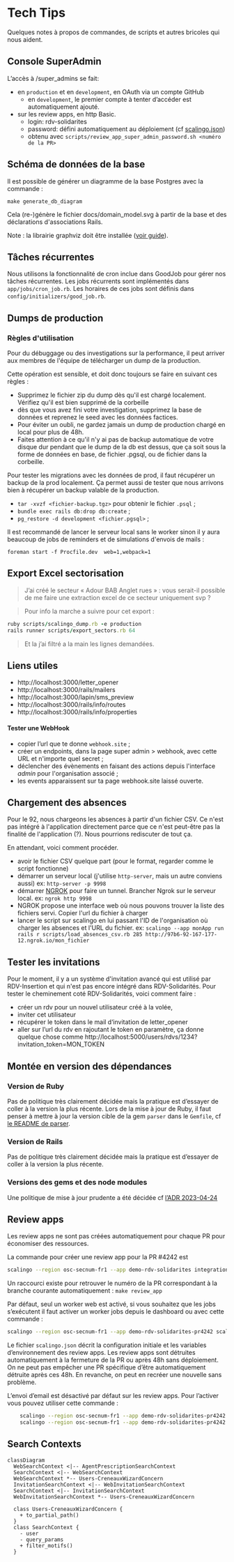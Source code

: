# Tech Tips

Quelques notes à propos de commandes, de scripts et autres bricoles qui nous aident.

## Console SuperAdmin

L’accès à /super_admins se fait:
* en `production` et en `development`, en OAuth via un compte GitHub
    * en `development`, le premier compte à tenter d’accéder est automatiquement ajouté.
* sur les review apps, en http Basic.
    * login: rdv-solidarites
    * password: défini automatiquement au déploiement (cf [scalingo.json](scalingo.json))
    * obtenu avec `scripts/review_app_super_admin_password.sh <numéro de la PR>`

## Schéma de données de la base

Il est possible de générer un diagramme de la base Postgres avec la commande :

```shell
make generate_db_diagram
```

Cela (re-)génère le fichier docs/domain_model.svg à partir de la base et des déclarations d'associations Rails.

Note : la librairie graphviz doit être installée ([voir guide](https://voormedia.github.io/rails-erd/install.html)).

## Tâches récurrentes

Nous utilisons la fonctionnalité de cron inclue dans GoodJob pour gérer nos tâches récurrentes.
Les jobs récurrents sont implémentés dans `app/jobs/cron_job.rb`.
Les horaires de ces jobs sont définis dans `config/initializers/good_job.rb`.

## Dumps de production

### Règles d'utilisation

Pour du débuggage ou des investigations sur la performance, il peut arriver aux membres de l'équipe de télécharger un dump de la production.

Cette opération est sensible, et doit donc toujours se faire en suivant ces règles :
- Supprimez le fichier zip du dump dès qu'il est chargé localement. Vérifiez qu'il est bien supprimé de la corbeille
- dès que vous avez fini votre investigation, supprimez la base de données et reprenez le seed avec les données factices.
- Pour éviter un oubli, ne gardez jamais un dump de production chargé en local pour plus de 48h.
- Faites attention à ce qu'il n'y ai pas de backup automatique de votre disque dur pendant que le dump de la db est dessus, que ça soit sous la forme de données en base, de fichier .pgsql, ou de fichier dans la corbeille.

Pour tester les migrations avec les données de prod, il faut récupérer un backup de la prod localement. Ça permet aussi de tester que nous arrivons bien à récupérer un backup valable de la production.

- `tar -xvzf <fichier-backup.tgz>` pour obtenir le fichier `.psql` ;
- `bundle exec rails db:drop db:create` ;
- `pg_restore -d development <fichier.pgsql>` ;

Il est recommandé de lancer le serveur local sans le worker sinon il y aura beaucoup de jobs de reminders et de simulations d'envois de mails :

`foreman start -f Procfile.dev  web=1,webpack=1`

## Export Excel sectorisation

> J’ai créé le secteur « Adour BAB Anglet rues » : vous serait-il possible de me faire une extraction excel de ce secteur uniquement svp ?

> Pour info la marche a suivre pour cet export :

```ruby
ruby scripts/scalingo_dump.rb -e production
rails runner scripts/export_sectors.rb 64
```

> Et la j’ai filtré a la main les lignes demandées.

## Liens utiles

- http://localhost:3000/letter_opener
- http://localhost:3000/rails/mailers
- http://localhost:3000/lapin/sms_preview
- http://localhost:3000/rails/info/routes
- http://localhost:3000/rails/info/properties


#### Tester une WebHook

- copier l’url que te donne `webhook.site` ;
- créer un endpoints, dans la page super admin > webhook, avec cette URL et n'importe quel secret ;
- déclencher des évènements en faisant des actions depuis l'interface _admin_ pour l'organisation associé ;
- les events apparaissent sur ta page webhook.site laissé ouverte.

## Chargement des absences

Pour le 92, nous chargeons les absences à partir d'un fichier CSV. Ce n'est pas intégré à l'application directement parce que ce n'est peut-être pas la finalité de l'application (?). Nous pourrions rediscuter de tout ça.

En attendant, voici comment procéder.
- avoir le fichier CSV quelque part (pour le format, regarder comme le script fonctionne)
- démarrer un serveur local (j'utilise `http-server`, mais un autre conviens aussi) ex: `http-server -p 9998`
- démarrer [NGROK](https://ngrok.com/) pour faire un tunnel. Brancher Ngrok sur le serveur local. ex: `ngrok http 9998`
- NGROK propose une interface web où nous pouvons trouver la liste des fichiers servi. Copier l'url du fichier à charger
- lancer le script sur scalingo en lui passant l'ID de l'organisation où charger les absences et l'URL du fichier. ex: `scalingo --app monApp run rails r scripts/load_absences_csv.rb 285 http://97b6-92-167-177-12.ngrok.io/mon_fichier`

## Tester les invitations

Pour le moment, il y a un système d'invitation avancé qui est utilisé par RDV-Insertion et qui n'est pas encore intégré dans RDV-Solidarités. Pour tester le cheminement coté RDV-Solidarités, voici comment faire :

- créer un rdv pour un nouvel utilisateur créé à la volée,
- inviter cet utilisateur
- récupérer le token dans le mail d‘invitation de letter_opener
- aller sur l’url du rdv en rajoutant le token en paramètre, ça donne quelque chose comme http://localhost:5000/users/rdvs/1234?invitation_token=MON_TOKEN

## Montée en version des dépendances

### Version de Ruby
Pas de politique très clairement décidée mais la pratique est d’essayer de coller à la version la plus récente. Lors de la mise à jour de Ruby, il faut penser à mettre à jour la version cible de la gem `parser` dans le `Gemfile`, cf [le README de parser](https://github.com/whitequark/parser#compatibility-with-ruby-mri).

### Version de Rails
Pas de politique très clairement décidée mais la pratique est d’essayer de coller à la version la plus récente.

### Versions des gems et des node modules
Une politique de mise à jour prudente a été décidée cf [l’ADR 2023-04-24](https://github.com/betagouv/rdv-service-public/blob/production/docs/decisions/2023-04-24-politique-maj-gems.md)

## Review apps

Les review apps ne sont pas créées automatiquement pour chaque PR pour économiser des ressources.

La commande pour créer une review app pour la PR #4242 est

```bash
scalingo --region osc-secnum-fr1 --app demo-rdv-solidarites integration-link-manual-review-app 4242
```

Un raccourci existe pour retrouver le numéro de la PR correspondant à la branche courante automatiquement : `make review_app`

Par défaut, seul un worker web est activé, si vous souhaitez que les jobs s’exécutent il faut activer un worker jobs depuis le dashboard ou avec cette commande :

```sh
scalingo --region osc-secnum-fr1 --app demo-rdv-solidarites-pr4242 scale jobs:1
```

Le fichier `scalingo.json` décrit la configuration initiale et les variables d’environnement des review apps.
Les review apps sont détruites automatiquement à la fermeture de la PR ou après 48h sans déploiement.
On ne peut pas empêcher une PR spécifique d’être automatiquement détruite après ces 48h.
En revanche, on peut en recréer une nouvelle sans problème.

L’envoi d’email est désactivé par défaut sur les review apps.
Pour l’activer vous pouvez utiliser cette commande :

```sh
    scalingo --region osc-secnum-fr1 --app demo-rdv-solidarites-pr4242 env-unset DISABLE_SENDING_EMAILS && \
    scalingo --region osc-secnum-fr1 --app demo-rdv-solidarites-pr4242 restart
```

## Search Contexts

```mermaid
classDiagram
  WebSearchContext <|-- AgentPrescriptionSearchContext
  SearchContext <|-- WebSearchContext
  WebSearchContext *-- Users-CreneauxWizardConcern
  InvitationSearchContext <|-- WebInvitationSearchContext
  SearchContext <|-- InvitationSearchContext
  WebInvitationSearchContext *-- Users-CreneauxWizardConcern

  class Users-CreneauxWizardConcern {
    + to_partial_path()
  }
  class SearchContext {
    - user
    - query_params
    + filter_motifs()
  }
```
